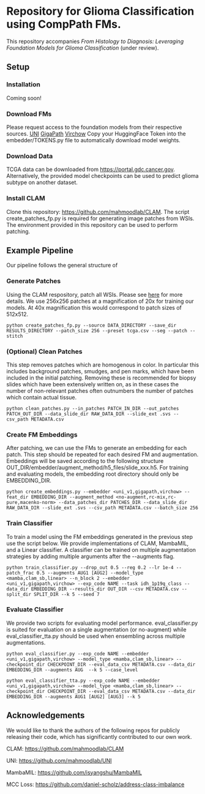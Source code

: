# Repository for Glioma Classification using CompPath FMs.
This repository accompanies *From Histology to Diagnosis: Leveraging Foundation Models for Glioma Classification* (under review).


## Setup

### Installation
Coming soon!

### Download FMs
Please request access to the foundation models from their respective sources.
    [UNI](https://huggingface.co/MahmoodLab/UNI)
    [GigaPath](https://huggingface.co/prov-gigapath/prov-gigapath)
    [Virchow](https://huggingface.co/paige-ai/Virchow)
Copy your HuggingFace Token into the embedder/TOKENS.py file to automatically download model weights. 

### Download Data
TCGA data can be downloaded from https://portal.gdc.cancer.gov.
Alternatively, the provided model checkpoints can be used to predict glioma subtype on another dataset.

### Install CLAM
Clone this repository: https://github.com/mahmoodlab/CLAM.
The script create_patches_fp.py is required for generating image patches from WSIs. The environment provided in this repository can be used to perform patching.

## Example Pipeline

Our pipeline follows the general structure of 

### Generate Patches
Using the CLAM respository, patch all WSIs. Please see [here](https://github.com/mahmoodlab/CLAM) for more details.
We use 256x256 patches at a magnification of 20x for training our models. At 40x magnification this would correspond to patch sizes of 512x512.

```
python create_patches_fp.py --source DATA_DIRECTORY --save_dir RESULTS_DIRECTORY --patch_size 256 --preset tcga.csv --seg --patch --stitch
```

### (Optional) Clean Patches
This step removes patches which are homogenous in color. In particular this includes background patches, smudges, and pen marks, which have been included in the initial patching.
Removing these is recommended for biopsy slides which have been extensively written on, as in these cases the number of non-relevant patches often outnumbers the number of patches
which contain actual tissue.

```
python clean_patches.py --in_patches PATCH_IN_DIR --out_patches PATCH_OUT_DIR --data_slide_dir RAW_DATA_DIR --slide_ext .svs --csv_path METADATA.csv
```

### Create FM Embeddings
After patching, we can use the FMs to generate an embedding for each patch. This step should be repeated for each desired FM and augmentation.
Embeddings will be saved according to the following structure OUT_DIR/embedder/augment_method/h5_files/slide_xxx.h5. For training and evaluating models, the embedding root directory should only be EMBEDDING_DIR.

```
python create_embeddings.py --embedder <uni_v1,gigapath,virchow> --feat_dir EMBEDDING_DIR --augment_method <no-augment,rc-mix,rc-pure,macenko-norm> --data_patches_dir PATCHES_DIR --data_slide_dir RAW_DATA_DIR --slide_ext .svs --csv_path METADATA.csv --batch_size 256
```

### Train Classifier
To train a model using the FM embeddings generated in the previous step use the script below. We provide implementations of CLAM, MambaMIL, and a Linear classifier.
A classifier can be trained on multiple augmentation strategies by adding multiple arguments after the --augments flag.

```
python train_classifier.py --drop_out 0.5 --reg 0.2 --lr 1e-4 --patch_frac 0.5 --augments AUG1 [AUG2] --model_type <mamba,clam_sb,linear> --n_block 2 --embedder <uni_v1,gigapath,virchow> --exp_code NAME --task idh_1p19q_class --data_dir EMBEDDING_DIR --results_dir OUT_DIR --csv METADATA.csv --split_dir SPLIT_DIR --k 5 --seed 7
 ```

### Evaluate Classifier
We provide two scripts for evaluating model performance. eval_classifier.py is suited for evaluation on a single augmentation (or no-augment) while eval_classifier_tta.py should be used when ensembling across multiple augmentations.


```
python eval_classifier.py --exp_code NAME --embedder <uni_v1,gigapath,virchow> --model_type <mamba,clam_sb,linear> --checkpoint_dir CHECKPOINT_DIR --eval_data_csv METADATA.csv --data_dir EMBEDDING_DIR --augments AUG  --k 5 --case_level
```

```
python eval_classifier_tta.py --exp_code NAME --embedder <uni_v1,gigapath,virchow> --model_type <mamba,clam_sb,linear> --checkpoint_dir CHECKPOINT_DIR --eval_data_csv METADATA.csv --data_dir EMBEDDING_DIR --augments AUG1 [AUG2] [AUG3] --k 5
```

## Acknowledgements
We would like to thank the authors of the following repos for publicly releasing their code, which has significantly contributed to our own work.

CLAM: https://github.com/mahmoodlab/CLAM

UNI: https://github.com/mahmoodlab/UNI

MambaMIL: https://github.com/isyangshu/MambaMIL

MCC Loss: https://github.com/daniel-scholz/address-class-imbalance